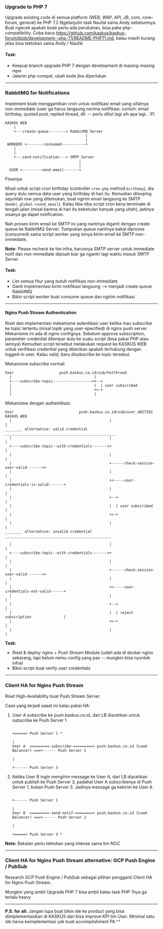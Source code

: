 ### Upgrade to PHP 7

Upgrade existing code di semua platform (WEB, WAP, API, JB, core, core-forum, general) ke PHP 7.2
Ngelanjutin task Naufal sama Andy sebelumnya. Buat ngecek apakah kode perlu ada perubahan, bisa pake php-compatibility.
Coba baca https://github.com/kaskus/kaskus-forum/blob/development--php-71/README-PHP71.md, kalau masih kurang jelas bisa tektokan sama Andy / Naufal

#### Task:
* Keepup branch upgrade PHP 7 dengan development di masing-masing repo
* Jalanin php-compat, ubah kode jika diperlukan

***

### RabbitMQ for Notifications

Implement kode menggantikan cron untuk notifikasi email yang sifatnya non-immediate (user ga harus langsung nerima notifikasi. contoh: email birthday, quoted post, replied thread, dll. -- perlu dilist lagi sih apa lagi.. :P)

```
KASKUS WEB 
    |
    +---create-queue--------> RabbitMQ Server
                                     |
                                     |
 WORKERS <--------consumed-----------+
    |
    |
    +---send-notification---> SMTP Server
                                  |
                                  |
  USER <---------send-email-------+
```

Flownya:

Misal untuk script cron birthday (controller `cron.php` method `birthday`), dia query dulu semua data user yang birthday di hari itu.
Kemudian dilooping sejumlah row yang ditemukan, buat ngirim email langsung ke SMTP (`model_global->send_email`). Kalau tiba-tiba script cron kena terminate di tengah jalan (misal karena di hari itu kebetulan banyak yang ultah), jadinya sisanya ga dapet notification.

Nah proses kirim email ke SMTP ini yang nantinya diganti dengan create queue ke RabbitMQ Server. Tumpukan queue nantinya bakal diproses (consumed) sama script worker yang isinya kirim email ke SMTP non-immediate.

**Note:** Please recheck ke tim infra, harusnya SMTP server untuk immediate notif dan non-immediate dipisah biar ga ngantri lagi waktu masuk SMTP Server

#### Task:
* List semua fitur yang butuh notifikasi non-immediate
* Ganti implementasi kirim notifikasi langsung --> menjadi create queue RabbitMQ
* Bikin script worker buat consume queue dan ngirim notifikasi

***

#### Nginx Push Stream Authentication

Riset dan implementasi mekanisme autentikasi user ketika mau subscribe ke topic tertentu (misal topik yang user-specified) di nginx push server.
Mekanisme ini ada di nginx confignya. Sebelum approve subscription, parameter credential dilempar dulu ke suatu script (bisa pakai PHP atau lainnya)
Kemudian script tersebut melakukan request ke KASKUS WEB untuk verifikasi credential yang diberikan apakah terhubung dengan logged-in user. Kalau valid, baru disubscribe ke topic tersebut.


Mekanisme subscribe normal:

```
User                     push.kaskus.co.id/sub/hotthread
  |                                      |
  +----subscribe-topic------------------>+--+
  |                                      |  | user subscribed
  |                                      +<-+
  |                                      |

```

Mekanisme dengan authentikasi:

```
User                              push.kaskus.co.id/sub/user_4827392                KASKUS WEB
  |                                             |                                      |
________ alternative: valid credential ___________________________________________________
  |                                             |                                      |
  +----subscribe-topic--with-credentials------->+                                      |
  |                                             |                                      |
  |                                             +------check-session-user-valid------->+
  |                                             |                                      |
  |                                             +<-----user-credentials-is-valid-------+
  |                                             |                                      |
  |                                             +--+                                   |
  |                                             |  | user subscribed                   |
  |                                             +<-+                                   |
  |                                             |                                      |
________ alternative: invalid credential _________________________________________________

  |                                             |                                      |
  +----subscribe-topic--with-credentials------->+                                      |
  |                                             |                                      |
  |                                             +------check-session-user-valid------->+
  |                                             |                                      |
  |                                             +<-----user-credentials-not-valid------+
  |                                             |                                      |
  |                                             +--+                                   |
  |                                             |  | reject subscription               |
  |                                             +<-+                                   |
  |                                             |                                      |
```

**Task:**
* Riset & deploy nginx + Push Stream Module (udah ada di docker nginx sekarang, tapi belum nemu config yang pas -- mungkin bisa nyontek infra)
* Bikin script buat verify user credentials

***

### Client HA for Nginx Push Stream

Riset High-Availability buat Push Stream Server.

Case yang terjadi saaat ini kalau pakai HA:

1. User A subscribe ke push.kaskus.co.id, dari LB diarahkan untuk subscribe ke Push Server 1


    ```
                                                                                +=====> Push Server 1 *
                                                                                |
    User A  =========-subscribe-=========> push.kaskus.co.id (Load Balancer) ===+------ Push Server 2
                                                                                |
                                                                                +------ Push Server 3
    ```

2. Ketika User B ingin mengirim message ke User A, dari LB diarahkan untuk publish ke Push Server 3,
   padahal User A subscribenya di Push Server 1, bukan Push Server 3. Jadinya message ga kekirim ke User A


    ```
                                                                                +------ Push Server 1
                                                                                |
    User B  =========-send-notif-========> push.kaskus.co.id (Load Balancer) ===+------ Push Server 2
                                                                                |
                                                                                +=====> Push Server 3 *
    ```

**Note:** Bakalan perlu tektokan yang intense sama tim NOC

***

### Client HA for Nginx Push Stream alternative: GCP Push Engine / PubSub

Research GCP Push Engine / PubSub sebagai pilihan pengganti Client HA for Nginx Push Stream.

Mungkin yang ambil Upgrade PHP 7 bisa ambil kalau task PHP 7nya ga terlalu heavy

***

**P.S. for all:**
Jangan lupa buat bikin ide ke product yang bisa diimplementasikan di KASKUS dan bisa improve KPI tim User. Minimal satu ide harus keimplementasi yak buat accomplishment PA ^^
